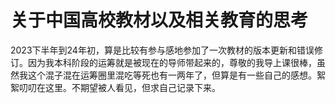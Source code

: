 # 关于中国高校教材以及相关教育的思考

2023下半年到24年初，算是比较有参与感地参加了一次教材的版本更新和错误修订。因为我本科阶段的运筹就是被现在的导师带起来的，尊敬的我导上课很棒，虽然我这个混子混在运筹圈里混吃等死也有一两年了，但算是有一些自己的感想。絮絮叨叨在这里。不期望被人看见，但求自己记录下来。

